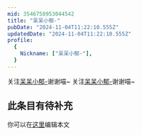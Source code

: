 ```yaml
---
mid: 3546758953044542
title: "呆呆小郁-"
pubDate: "2024-11-04T11:22:10.555Z"
updatedDate: "2024-11-04T11:22:10.555Z"
profile:
  {
    Nickname: ["呆呆小郁-"],
  }
---
```


关注[呆呆小郁-](https://space.bilibili.com/3546758953044542)谢谢喵~ 关注[呆呆小郁-](https://space.bilibili.com/3546758953044542)谢谢喵~

## 此条目有待补充
你可以在[这里](https://github.com/Yuhanawa/VTuber.ICU-Content/edit/master/v/呆呆小郁-/index.md)编辑本文
